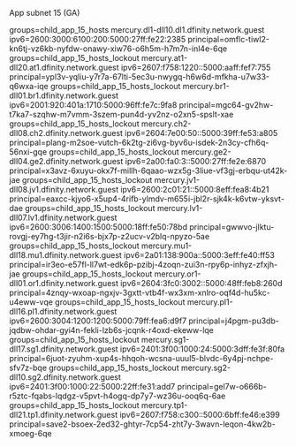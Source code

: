 App subnet 15 (GA)

groups=child_app_15_hosts          mercury.dl1-dll10.dl1.dfinity.network.guest  ipv6=2600:3000:6100:200:5000:27ff:fe22:2385   principal=omflc-tiwl2-kn6tj-vz6kb-nyfdw-onawy-xiw76-o6h5m-h7m7n-inl4e-6qe
groups=child_app_15_hosts_lockout  mercury.at1-dll20.at1.dfinity.network.guest  ipv6=2607:f758:1220::5000:aaff:fef7:755       principal=ypl3v-yqliu-y7r7a-67lti-5ec3u-nwygq-h6w6d-mfkha-u7w33-q6wxa-iqe
groups=child_app_15_hosts_lockout  mercury.br1-dll01.br1.dfinity.network.guest  ipv6=2001:920:401a:1710:5000:96ff:fe7c:9fa8   principal=mgc64-gv2hw-t7ka7-szqhw-m7vmm-3szem-pun4d-yv2nz-o2xn5-spslt-xae
groups=child_app_15_hosts_lockout  mercury.ch2-dll08.ch2.dfinity.network.guest  ipv6=2604:7e00:50::5000:39ff:fe53:a805        principal=plang-m2soe-vutch-6k2tg-zi6vg-byv6u-isdek-2n3cy-cfh6q-56nxi-gqe
groups=child_app_15_hosts_lockout  mercury.ge2-dll04.ge2.dfinity.network.guest  ipv6=2a00:fa0:3::5000:27ff:fe2e:6870          principal=x3avz-6xuyu-okx7f-millh-6qaao-wzx5g-3liue-vf3gj-erbqu-ut42k-jae
groups=child_app_15_hosts_lockout  mercury.jv1-dll08.jv1.dfinity.network.guest  ipv6=2600:2c01:21::5000:8eff:fea8:4b21        principal=eaxcc-kjyo6-x5up4-4rifb-ylmdv-m655i-jbl2r-sjk4k-k6vtw-yksvt-dae
groups=child_app_15_hosts_lockout  mercury.lv1-dll07.lv1.dfinity.network.guest  ipv6=2600:3006:1400:1500:5000:18ff:fe50:78bd  principal=gwwvo-jlktu-rovgj-ey7hg-t3jir-n2i6s-bjx7p-z2ucv-v2blq-npyzo-5ae
groups=child_app_15_hosts_lockout  mercury.mu1-dll18.mu1.dfinity.network.guest  ipv6=2a01:138:900a::5000:3eff:fe40:ff53       principal=ir3eo-e57fl-ll7wt-edk6p-pzibj-4zoqn-zui3n-rpy6p-inhyz-zfxjh-jae
groups=child_app_15_hosts_lockout  mercury.or1-dll01.or1.dfinity.network.guest  ipv6=2604:3fc0:3002::5000:48ff:feb8:260d      principal=4znqy-wxoap-ngxjv-3gxtt-vtb4f-wx3xm-xnlro-oqf4d-hu5kc-u4eww-vqe
groups=child_app_15_hosts_lockout  mercury.pl1-dll16.pl1.dfinity.network.guest  ipv6=2600:3004:1200:1200:5000:79ff:fea6:d9f7  principal=j4pgm-pu3db-jqdbw-ohdar-gyi4n-fekli-lzb6s-jcqnk-r4oxd-ekeww-lqe
groups=child_app_15_hosts_lockout  mercury.sg1-dll17.sg1.dfinity.network.guest  ipv6=2401:3f00:1000:24:5000:3dff:fe3f:80fa    principal=6juot-zyuhm-xup4s-hhqoh-wcsna-uuul5-blvdc-6y4pj-nchpe-sfv7z-bqe
groups=child_app_15_hosts_lockout  mercury.sg2-dll10.sg2.dfinity.network.guest  ipv6=2401:3f00:1000:22:5000:22ff:fe31:add7    principal=gel7w-o666b-r5ztc-fqabs-lqdgz-v5pvt-h4ogq-dp7y7-wz36u-ooq6q-6ae
groups=child_app_15_hosts_lockout  mercury.tp1-dll21.tp1.dfinity.network.guest  ipv6=2607:f758:c300::5000:6bff:fe46:e399      principal=save2-bsoex-2ed32-ghtyr-7cp54-zht7y-3wavn-leqon-4kw2b-xmoeg-6qe
